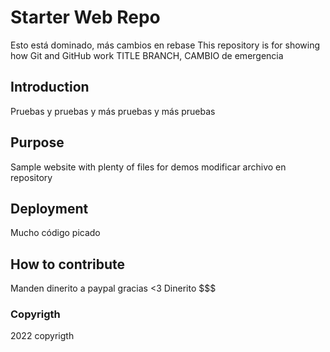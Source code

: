 # Starter Web Repo

Esto está dominado, más cambios en rebase
This repository is for showing how Git and GitHub work
TITLE BRANCH, CAMBIO 
de emergencia

## Introduction

Pruebas y pruebas y más pruebas y más pruebas 

## Purpose

Sample website with plenty of files for demos
modificar archivo en repository

## Deployment

Mucho código picado

## How to contribute

Manden dinerito a paypal gracias <3
Dinerito $$$

### Copyrigth

2022 copyrigth